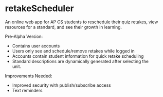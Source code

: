 # retakeScheduler
An online web app for AP CS students to reschedule their quiz retakes, view resources for a standard, and see their growth in learning.


Pre-Alpha Version:
+ Contains user accounts
+ Users only see and schedule/remove retakes while logged in
+ Accounts contain student information for quick retake scheduling
+ Standard descriptions are dynamically generated after selecting the unit. 

Improvements Needed:
+ Improved security with publish/subscribe access
+ Text reminders
